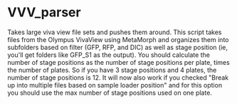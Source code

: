 # VVV_parser
Takes large viva view file sets and pushes them around.
This script takes files from the Olympus VivaView using MetaMorph and organizes them into subfolders based on filter (GFP, RFP, and DIC) as well as stage position (ie, you'll get folders like GFP_S1 as the output). You should calculate the number of stage positions as the number of stage positions per plate, times the number of plates. So if you have 3 stage positions and 4 plates, the number of stage positions is 12. It will now also work if you checked "Break up into multiple files based on sample loader position" and for this option you should use the max number of stage positions used on one plate.
